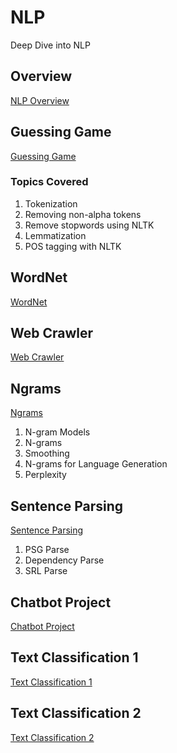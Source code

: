 # NLP
Deep Dive into NLP

## Overview
[NLP Overview](Overview%20of%20NLP.pdf)

## Guessing Game
[Guessing Game](02_guessing_game)

### Topics Covered
1. Tokenization
2. Removing non-alpha tokens
2. Remove stopwords using NLTK
3. Lemmatization
4. POS tagging with NLTK


## WordNet
[WordNet](07_WordNet)


## Web Crawler
[Web Crawler](Web_Crawler)


## Ngrams
[Ngrams](8_N-grams)
1. N-gram Models
2. N-grams
3. Smoothing
4. N-grams for Language Generation
5. Perplexity


## Sentence Parsing
[Sentence Parsing](10_Syntax_and_Parsing)
1. PSG Parse
2. Dependency Parse
3. SRL Parse


## Chatbot Project
[Chatbot Project](Chatbot)


## Text Classification 1
[Text Classification 1](Text_Classification_1)


## Text Classification 2
[Text Classification 2](Text_Classification_2)